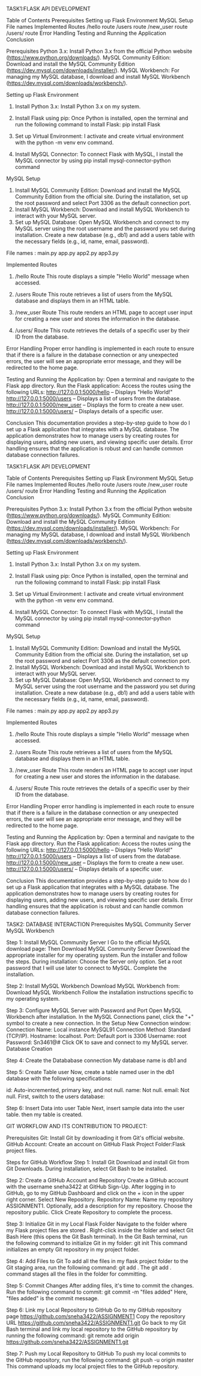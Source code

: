 TASK1:FLASK API DEVELOPMENT

Table of Contents
Prerequisites
Setting up Flask Environment
MySQL Setup
File names
Implemented Routes
/hello route
/users route
/new_user route
/users/<id> route
Error Handling
Testing and Running the Application
Conclusion

Prerequisites
Python 3.x: Install Python 3.x from the official Python website (https://www.python.org/downloads/).
MySQL Community Edition: Download and install the MySQL Community Edition (https://dev.mysql.com/downloads/installer/).
MySQL Workbench: For managing my MySQL database,  I download and install MySQL Workbench (https://dev.mysql.com/downloads/workbench/).

Setting up Flask Environment
1. Install Python 3.x:
Install Python 3.x on my system. 

2. Install Flask using pip:
Once Python is installed, open the terminal and run the following command to install Flask:
pip install Flask

3. Set up Virtual Environment:
I activate and create virtual environment with the python -m venv env command.


4. Install MySQL Connector:
To connect Flask with MySQL, I install the MySQL connector by using pip install mysql-connector-python command


MySQL Setup
1. Install MySQL Community Edition:
Download and install the MySQL Community Edition from the official site.
During the installation, set up the root password and select Port 3306 as the default connection port.
2. Install MySQL Workbench:
Download and install MySQL Workbench to interact with your MySQL server.
3. Set up MySQL Database:
Open MySQL Workbench and connect to my MySQL server using the root username and the password you set during installation.
Create a new database (e.g., db1) and add a users table with the necessary fields (e.g., id, name, email, password).
   
File names  :
main.py
app.py
app2.py
app3.py


Implemented Routes
1. /hello Route
This route displays a simple "Hello World" message when accessed.

2. /users Route
This route retrieves a list of users from the MySQL database and displays them in an HTML table.

3. /new_user Route
This route renders an HTML page to accept user input for creating a new user and stores the information in the database.

4. /users/<id> Route
This route retrieves the details of a specific user by their ID from the database.

Error Handling
Proper error handling is implemented in each route to ensure that if there is a failure in the database connection or
any unexpected errors, the user will see an appropriate error message, and they will be redirected to the home page.

Testing and Running the Application by:
Open a terminal and navigate to the Flask app directory.
Run the Flask application:
Access the routes using the following URLs:
http://127.0.0.1:5000/hello – Displays "Hello World!"
http://127.0.0.1:5000/users – Displays a list of users from the database.
http://127.0.0.1:5000/new_user – Displays the form to create a new user.
http://127.0.0.1:5000/users/<id> – Displays details of a specific user.

Conclusion
This documentation provides a step-by-step guide to how do I set up a Flask application that integrates with a MySQL database.
The application demonstrates how to manage users by creating routes for displaying users, adding new users, and viewing specific user details.
Error handling ensures that the application is robust and can handle common database connection failures.







TASK1:FLASK API DEVELOPMENT

Table of Contents
Prerequisites
Setting up Flask Environment
MySQL Setup
File names
Implemented Routes
/hello route
/users route
/new_user route
/users/<id> route
Error Handling
Testing and Running the Application
Conclusion

Prerequisites
Python 3.x: Install Python 3.x from the official Python website (https://www.python.org/downloads/).
MySQL Community Edition: Download and install the MySQL Community Edition (https://dev.mysql.com/downloads/installer/).
MySQL Workbench: For managing my MySQL database,  I download and install MySQL Workbench (https://dev.mysql.com/downloads/workbench/).

Setting up Flask Environment
1. Install Python 3.x:
Install Python 3.x on my system. 

2. Install Flask using pip:
Once Python is installed, open the terminal and run the following command to install Flask:
pip install Flask

3. Set up Virtual Environment:
I activate and create virtual environment with the python -m venv env command.


4. Install MySQL Connector:
To connect Flask with MySQL, I install the MySQL connector by using pip install mysql-connector-python command


MySQL Setup
1. Install MySQL Community Edition:
Download and install the MySQL Community Edition from the official site.
During the installation, set up the root password and select Port 3306 as the default connection port.
2. Install MySQL Workbench:
Download and install MySQL Workbench to interact with your MySQL server.
3. Set up MySQL Database:
Open MySQL Workbench and connect to my MySQL server using the root username and the password you set during installation.
Create a new database (e.g., db1) and add a users table with the necessary fields (e.g., id, name, email, password).
   
File names  :
main.py
app.py
app2.py
app3.py


Implemented Routes
1. /hello Route
This route displays a simple "Hello World" message when accessed.

2. /users Route
This route retrieves a list of users from the MySQL database and displays them in an HTML table.

3. /new_user Route
This route renders an HTML page to accept user input for creating a new user and stores the information in the database.

4. /users/<id> Route
This route retrieves the details of a specific user by their ID from the database.

Error Handling
Proper error handling is implemented in each route to ensure that if there is a failure in the database connection or
any unexpected errors, the user will see an appropriate error message, and they will be redirected to the home page.

Testing and Running the Application by:
Open a terminal and navigate to the Flask app directory.
Run the Flask application:
Access the routes using the following URLs:
http://127.0.0.1:5000/hello – Displays "Hello World!"
http://127.0.0.1:5000/users – Displays a list of users from the database.
http://127.0.0.1:5000/new_user – Displays the form to create a new user.
http://127.0.0.1:5000/users/<id> – Displays details of a specific user.

Conclusion
This documentation provides a step-by-step guide to how do I set up a Flask application that integrates with a MySQL database.
The application demonstrates how to manage users by creating routes for displaying users, adding new users, and viewing specific user details.
Error handling ensures that the application is robust and can handle common database connection failures.

TASK2: DATABASE INTERACTION
Prerequisites
MySQL Community Server
MySQL Workbench


Step 1: Install MySQL Community Server
I Go to the official MySQL download page:
Then Download MySQL Community Server
Download the appropriate installer for my operating system.
Run the installer and follow the steps. During installation:
Choose the Server only option.
Set a root password that I will use later to connect to MySQL.
Complete the installation.

Step 2: Install MySQL Workbench
Download MySQL Workbench from:
Download MySQL Workbench
Follow the installation instructions specific to my operating system.

Step 3: Configure MySQL Server with Password and Port
Open MySQL Workbench after installation.
In the MySQL Connections panel, click the "+" symbol to create a new connection.
In the Setup New Connection window:
Connection Name: Local instance MySQL91
Connection Method:  Standard (TCP/IP).
Hostname: localhost.
Port: Default port is 3306 
Username: root
Password: Sn3461@#
Click OK to save and connect to my MySQL server.
Database Creation

Step 4: Create the Datababase connection 
My database name is db1 and

Step 5: Create Table user
Now, create a table named user in the db1 database with the following specifications:

id: Auto-incremented, primary key, and not null.
name: Not null.
email: Not null.
First, switch to the users database:

Step 6: Insert Data into user Table
Next, insert sample data into the user table.
then my table is created.

GIT WORKFLOW AND ITS CONTRIBUTION TO PROJECT:

Prerequisites
Git: Install Git by downloading it from Git's official website.
GitHub Account: Create an account on GitHub 
Flask Project Folder:Flask project files.

Steps for GitHub Workflow
Step 1: Install Git
Download and install Git from Git Downloads.
During installation, select Git Bash to be installed.

Step 2: Create a GitHub Account and Repository
Create a GitHub account with the username sneha3422  at GitHub Sign-Up.
After logging in to GitHub, go to my GitHub Dashboard and click on the + icon in the upper right corner.
Select New Repository.
Repository Name: Name my repository ASSIGNMENT1.
Optionally, add a description for my repository.
Choose the repository public.
Click Create Repository to complete the process.

Step 3: Initialize Git in my Local Flask Folder
Navigate to the folder where my Flask project files are stored .
Right-click inside the folder and select Git Bash Here (this opens the Git Bash terminal).
In the Git Bash terminal, run the following command to initialize Git in my folder:
git init
This command initializes an empty Git repository in my project folder.

Step 4: Add Files to Git
To add all the files in my flask project folder to the Git staging area, run the following command:
git add .
The git add . command stages all the files in the folder for committing.

Step 5: Commit Changes
After adding files, it's time to commit the changes. Run the following command to commit:
git commit -m "files added"
Here, "files added" is the commit message. 

Step 6: Link my Local Repository to GitHub
Go to my GitHub repository page  https://github.com/sneha3422/ASSIGNMENT1
Copy the repository URL  https://github.com/sneha3422/ASSIGNMENT1.git
Go back to my Git Bash terminal and link my local repository to the GitHub repository by running the following command:
git remote add origin https://github.com/sneha3422/ASSIGNMENT1.git

Step 7: Push my Local Repository to GitHub
To push my local commits to the GitHub repository, run the following command:
git push -u origin master
This command uploads my local project files to the GitHub repository. 








